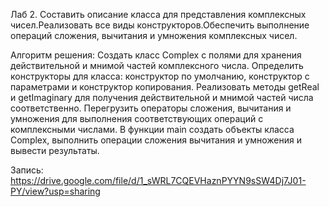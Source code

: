 Лаб 2.
Составить описание класса для представления комплексных чисел.Реализовать все виды конструкторов.Обеспечить выполнение операций сложения, вычитания и умножения комплексных чисел.

Алгоритм решения:
Создать класс Complex с полями для хранения действительной и мнимой частей комплексного числа.
Определить конструкторы для класса: конструктор по умолчанию, конструктор с параметрами и конструктор копирования.
Реализовать методы getReal и getImaginary для получения действительной и мнимой частей числа соответственно.
Перегрузить операторы сложения, вычитания и умножения для выполнения соответствующих операций с комплексными числами.
В функции main создать объекты класса Complex, выполнить операции сложения вычитания и умножения и вывести результаты.

Запись:
https://drive.google.com/file/d/1_sWRL7CQEVHaznPYYN9sSW4Dj7J01-PY/view?usp=sharing
